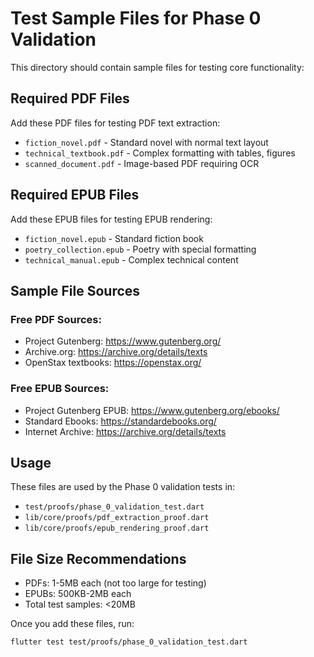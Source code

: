 # Test Sample Files for Phase 0 Validation

This directory should contain sample files for testing core functionality:

## Required PDF Files

Add these PDF files for testing PDF text extraction:

- `fiction_novel.pdf` - Standard novel with normal text layout
- `technical_textbook.pdf` - Complex formatting with tables, figures
- `scanned_document.pdf` - Image-based PDF requiring OCR

## Required EPUB Files

Add these EPUB files for testing EPUB rendering:

- `fiction_novel.epub` - Standard fiction book
- `poetry_collection.epub` - Poetry with special formatting
- `technical_manual.epub` - Complex technical content

## Sample File Sources

### Free PDF Sources:
- Project Gutenberg: https://www.gutenberg.org/
- Archive.org: https://archive.org/details/texts
- OpenStax textbooks: https://openstax.org/

### Free EPUB Sources:
- Project Gutenberg EPUB: https://www.gutenberg.org/ebooks/
- Standard Ebooks: https://standardebooks.org/
- Internet Archive: https://archive.org/details/texts

## Usage

These files are used by the Phase 0 validation tests in:
- `test/proofs/phase_0_validation_test.dart`
- `lib/core/proofs/pdf_extraction_proof.dart`
- `lib/core/proofs/epub_rendering_proof.dart`

## File Size Recommendations

- PDFs: 1-5MB each (not too large for testing)
- EPUBs: 500KB-2MB each
- Total test samples: <20MB

Once you add these files, run:
```bash
flutter test test/proofs/phase_0_validation_test.dart
```